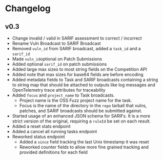# Changelog

## v0.3

- Change invalid / valid in SARIF assessment to correct / incorrect
- Rename Vuln Broadcast to SARIF Broadcast
- Removed `vuln_id` from SARIF broadcast, added a `task_id` and a `sarif_id`
- Made `vuln_id`optional on Patch Submissions
- Added optional `sarif_id` on patch submissions
- Added large max sizes to most string fields on the Competition API
- Added note that max sizes for base64 fields are before encoding
- Added metadata fields to Task and SARIF broadcasts containing a string to string map that should be attached
  to outputs like log messages and OpenTelemetry trace attributes for traceability
- Added `focus` and `project_name` to Task broadcasts.
  - Project name is the OSS Fuzz project name for the task.
  - Focus is the name of the directory in the `repo` tarball that vulns, patches, and SARIF broadcasts should be submitted against.
- Started usage of an enhanced JSON schema for SARIFs. It is a more strict version of the original, requiring a `ruleId` be set on each result.
- Added a reset stats endpoint
- Added a cancel all running tasks endpoint
- Reworked status endpoint
  - Added a `since` field tracking the last Unix timestamp it was reset
  - Reworked counter fields to allow more fine grained tracking and provided definitions for each field
